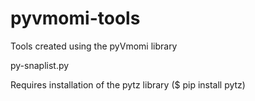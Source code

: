 pyvmomi-tools
=============

Tools created using the pyVmomi library

py-snaplist.py

Requires installation of the pytz library ($ pip install pytz)
